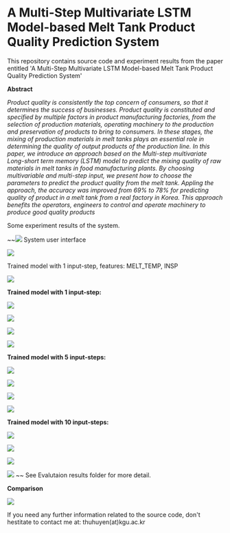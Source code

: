 # A Multi-Step Multivariate LSTM Model-based Melt Tank Product Quality  Prediction System

This repository contains source code and experiment results from the paper entitled 'A Multi-Step Multivariate LSTM Model-based Melt Tank Product Quality Prediction System'

**Abstract**

_Product quality is consistently the top concern of consumers, so that it determines the success of businesses. Product quality is constituted and specified by multiple factors in product manufacturing factories, from the selection of production materials, operating machinery to the production and preservation of products to bring to consumers. In these stages, the mixing of production materials in melt tanks plays an essential role in determining the quality of output products of the production line. In this paper, we introduce an approach based on the Multi-step multivariate Long-short term memory (LSTM) model to predict the mixing quality of raw materials in melt tanks in food manufacturing plants. By choosing multivariable and multi-step input, we present how to choose the parameters to predict the product quality from the melt tank. Appling the approach, the accuracy was improved from 69% to 78% for predicting quality of product in a melt tank from a real factory in Korea. This approach benefits the operators, engineers to control and operate machinery to produce good quality products_


Some experiment results of the system.

~~![](Evaluation%20results/systemUI.png)
System user interface

![](Evaluation%20results/1-MELT_TEMP-INSP.png)

Trained model with 1 input-step, features: MELT_TEMP, INSP


![](Evaluation%20results/1-MELT_TEMP-MOTORSPEED.png)

**Trained model with 1 input-step:**

![](Evaluation%20results/1-MELT_TEMP-INSP.png)

![](Evaluation%20results/1-MELT_TEMP-MOTORSPEED.png)

![](Evaluation%20results/1-MELT_TEMP-MOTORSPEED-INSP.png)

![](Evaluation%20results/1-MOTORSPEED-INSP.png)


**Trained model with 5 input-steps:**

![](Evaluation%20results/5-MELT_TEMP-INSP.png)

![](Evaluation%20results/5-MELT_TEMP-MOTORSPEED.png)

![](Evaluation%20results/5-MELT_TEMP-MOTORSPEED-INSP.png)

![](Evaluation%20results/5-MOTORSPEED-INSP.png)


**Trained model with 10 input-steps:**

![](Evaluation%20results/10-MELT_TEMP-INSP.png)

![](Evaluation%20results/10-MELT_TEMP-MOTORSPEED.png)

![](Evaluation%20results/10-MELT_TEMP-MOTORSPEED-INSP.png)

![](Evaluation%20results/10-MOTORSPEED-INSP.png)
~~
See Evalutaion results folder for more detail.

**Comparison**

![](Evaluation%20results/comparison_chart.png)


If you need any further information related to the source code, don't hestitate to contact me at: thuhuyen(at)kgu.ac.kr




